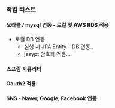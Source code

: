 ### 작업 리스트
#### 오라클 / mysql 연동 - 로컬  및 AWS RDS 적용
- 로컬 DB 연동
    - 실행 시 JPA Entity - DB 연동..
    - jasypt 암호화 적용...
#### 스프링 시큐리티
#### Oauth2 적용
#### SNS - Naver, Google, Facebook 연동